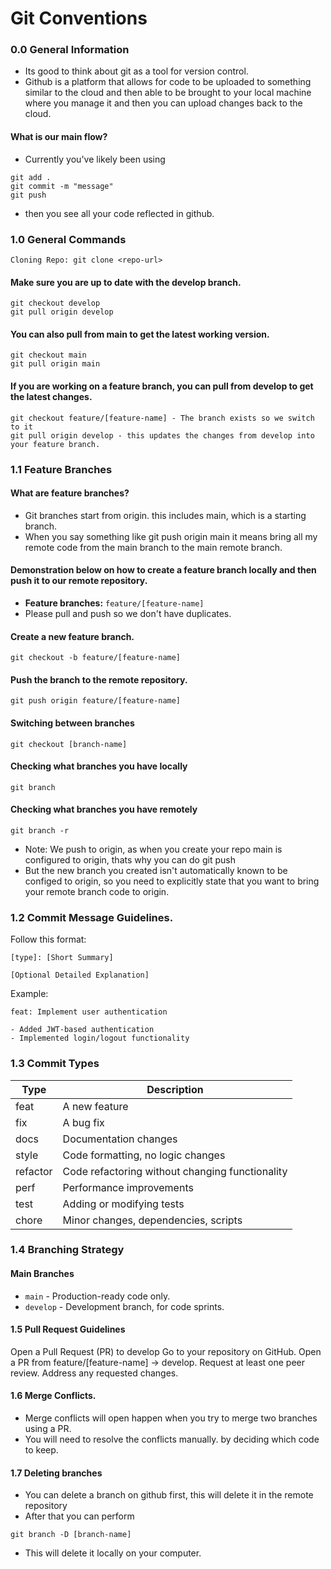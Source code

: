 # Git Conventions

### 0.0 General Information

- Its good to think about git as a tool for version control.
- Github is a platform that allows for code to be uploaded to something similar to the cloud and then able to be brought to your local machine where you manage it and then you can upload changes back to the cloud.

#### What is our main flow?

- Currently you've likely been using

```
git add .
git commit -m "message"
git push
```
- then you see all your code reflected in github. 

### 1.0 General Commands

```
Cloning Repo: git clone <repo-url>
```

#### Make sure you are up to date with the develop branch.

```
git checkout develop
git pull origin develop
```

#### You can also pull from main to get the latest working version. 

```
git checkout main
git pull origin main
```

#### If you are working on a feature branch, you can pull from develop to get the latest changes.

```
git checkout feature/[feature-name] - The branch exists so we switch to it 
git pull origin develop - this updates the changes from develop into your feature branch.
```

### 1.1 Feature Branches

#### What are feature branches?
- Git branches start from origin. this includes main, which is a starting branch.
- When you say something like git push origin main it means bring all my remote code from the main branch to the main remote branch.

#### Demonstration below on how to create a feature branch locally and then push it to our remote repository. 

- **Feature branches:** `feature/[feature-name]`
- Please pull and push so we don't have duplicates.

#### Create a new feature branch.
```
git checkout -b feature/[feature-name]
```
#### Push the branch to the remote repository.
```
git push origin feature/[feature-name]
```

#### Switching between branches

```
git checkout [branch-name]
```

#### Checking what branches you have locally

```
git branch
```

#### Checking what branches you have remotely

```
git branch -r
```

- Note: We push to origin, as when you create your repo main is configured to origin, thats why you can do git push
- But the new branch you created isn't automatically known to be configed to origin, so you need to explicitly state that you want to bring your remote branch code to origin.

### 1.2 Commit Message Guidelines.

Follow this format:
```
[type]: [Short Summary]

[Optional Detailed Explanation]
```
Example:
```
feat: Implement user authentication

- Added JWT-based authentication
- Implemented login/logout functionality
```

### 1.3 Commit Types

| Type      | Description |
|-----------|------------|
| feat      | A new feature |
| fix       | A bug fix |
| docs      | Documentation changes |
| style     | Code formatting, no logic changes |
| refactor  | Code refactoring without changing functionality |
| perf      | Performance improvements |
| test      | Adding or modifying tests |
| chore     | Minor changes, dependencies, scripts |

### 1.4 Branching Strategy

#### Main Branches
- `main` - Production-ready code only.
- `develop` - Development branch, for code sprints. 

#### 1.5 Pull Request Guidelines

Open a Pull Request (PR) to develop
Go to your repository on GitHub.
Open a PR from feature/[feature-name] → develop.
Request at least one peer review.
Address any requested changes.

#### 1.6 Merge Conflicts.
- Merge conflicts will open happen when you try to merge two branches using a PR.
- You will need to resolve the conflicts manually. by deciding which code to keep.

#### 1.7 Deleting branches 
- You can delete a branch on github first, this will delete it in the remote repository
- After that you can perform 
```
git branch -D [branch-name] 
```
- This will delete it locally on your computer. 

